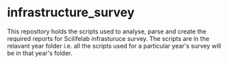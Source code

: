 # infrastructure_survey

This repository holds the scripts used to analyse, parse and create the required reports for Scilifelab infrasturuce survey. The scripts are in the relavant year folder i.e. all the scripts used for a particular year's survey will be in that year's folder.
